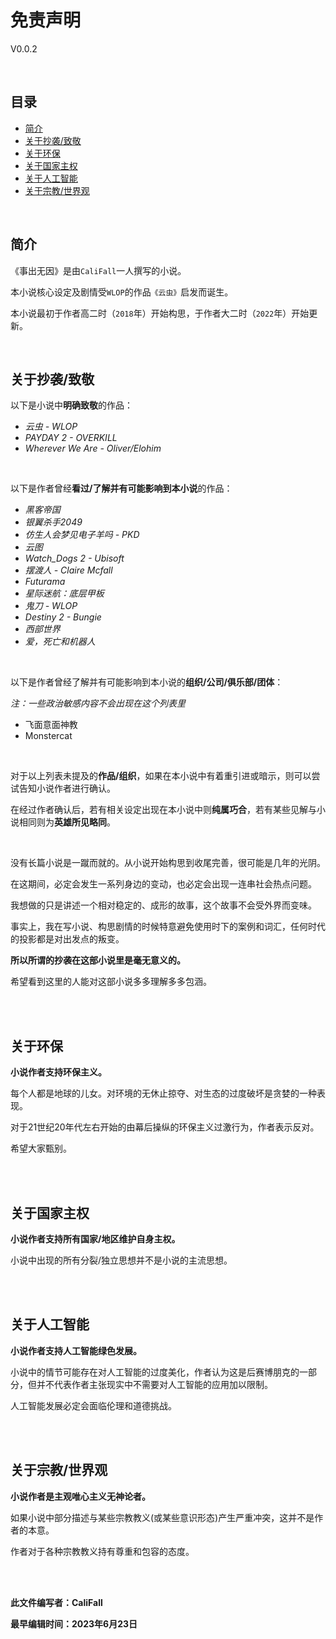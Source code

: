 # 免责声明

V0.0.2

<br>

## 目录

- [简介](#简介)
- [关于抄袭/致敬](#关于抄袭致敬)
- [关于环保](#关于环保)
- [关于国家主权](#关于国家主权)
- [关于人工智能](#关于人工智能)
- [关于宗教/世界观](#关于宗教世界观)

<br>

## 简介

《事出无因》是由`CaliFall`一人撰写的小说。

本小说核心设定及剧情受`WLOP`的作品`《云虫》`启发而诞生。

本小说最初于作者高二时（`2018`年）开始构思，于作者大二时（`2022`年）开始更新。

<br>

## 关于抄袭/致敬

以下是小说中**明确致敬**的作品：

- *云虫 - WLOP*
- *PAYDAY 2 - OVERKILL*
- *Wherever We Are - Oliver/Elohim*

<br>

以下是作者曾经**看过/了解并有可能影响到本小说**的作品：

- *黑客帝国*
- *银翼杀手2049*
- *仿生人会梦见电子羊吗 - PKD*
- *云图*
- *Watch_Dogs 2 - Ubisoft*
- *摆渡人 - Claire Mcfall*
- *Futurama*
- *星际迷航：底层甲板*
- *鬼刀 - WLOP*
- *Destiny 2 - Bungie*
- *西部世界*
- *爱，死亡和机器人*

<br>

以下是作者曾经了解并有可能影响到本小说的**组织/公司/俱乐部/团体**：

_注：一些政治敏感内容不会出现在这个列表里_

- 飞面意面神教
- Monstercat

<br>

对于以上列表未提及的**作品/组织**，如果在本小说中有着重引进或暗示，则可以尝试告知小说作者进行确认。

在经过作者确认后，若有相关设定出现在本小说中则**纯属巧合**，若有某些见解与小说相同则为**英雄所见略同**。

<br>

没有长篇小说是一蹴而就的。从小说开始构思到收尾完善，很可能是几年的光阴。

在这期间，必定会发生一系列身边的变动，也必定会出现一连串社会热点问题。

我想做的只是讲述一个相对稳定的、成形的故事，这个故事不会受外界而变味。

事实上，我在写小说、构思剧情的时候特意避免使用时下的案例和词汇，任何时代的投影都是对出发点的叛变。

**所以所谓的抄袭在这部小说里是毫无意义的。**

希望看到这里的人能对这部小说多多理解多多包涵。

<br><br>

## 关于环保

**小说作者支持环保主义。**

每个人都是地球的儿女。对环境的无休止掠夺、对生态的过度破坏是贪婪的一种表现。

对于21世纪20年代左右开始的由幕后操纵的环保主义过激行为，作者表示反对。

希望大家甄别。

<br><br>

## 关于国家主权

**小说作者支持所有国家/地区维护自身主权。**

小说中出现的所有分裂/独立思想并不是小说的主流思想。

<br><br>

## 关于人工智能

**小说作者支持人工智能绿色发展。**

小说中的情节可能存在对人工智能的过度美化，作者认为这是后赛博朋克的一部分，但并不代表作者主张现实中不需要对人工智能的应用加以限制。

人工智能发展必定会面临伦理和道德挑战。

<br><br>

## 关于宗教/世界观

**小说作者是主观唯心主义无神论者。**

如果小说中部分描述与某些宗教教义(或某些意识形态)产生严重冲突，这并不是作者的本意。

作者对于各种宗教教义持有尊重和包容的态度。

<br><br>

**此文件编写者：CaliFall**

**最早编辑时间：2023年6月23日**
